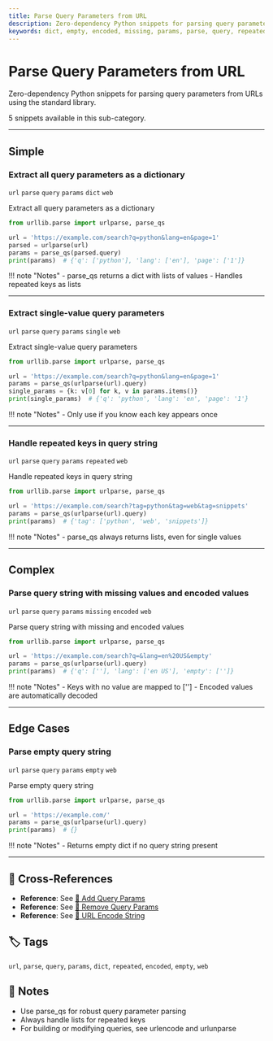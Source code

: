 ```yaml
---
title: Parse Query Parameters from URL
description: Zero-dependency Python snippets for parsing query parameters from URLs using the standard library.
keywords: dict, empty, encoded, missing, params, parse, query, repeated, single, url, web
---
```


# Parse Query Parameters from URL

Zero-dependency Python snippets for parsing query parameters from URLs using the standard library.

5 snippets available in this sub-category.

---

## Simple

###  Extract all query parameters as a dictionary

`url` `parse` `query` `params` `dict` `web`

Extract all query parameters as a dictionary

```python
from urllib.parse import urlparse, parse_qs

url = 'https://example.com/search?q=python&lang=en&page=1'
parsed = urlparse(url)
params = parse_qs(parsed.query)
print(params)  # {'q': ['python'], 'lang': ['en'], 'page': ['1']}
```

!!! note "Notes"
    - parse_qs returns a dict with lists of values
    - Handles repeated keys as lists

<hr class="snippet-divider">

### Extract single-value query parameters

`url` `parse` `query` `params` `single` `web`

Extract single-value query parameters

```python
from urllib.parse import urlparse, parse_qs

url = 'https://example.com/search?q=python&lang=en&page=1'
params = parse_qs(urlparse(url).query)
single_params = {k: v[0] for k, v in params.items()}
print(single_params)  # {'q': 'python', 'lang': 'en', 'page': '1'}
```

!!! note "Notes"
    - Only use if you know each key appears once

<hr class="snippet-divider">

### Handle repeated keys in query string

`url` `parse` `query` `params` `repeated` `web`

Handle repeated keys in query string

```python
from urllib.parse import urlparse, parse_qs

url = 'https://example.com/search?tag=python&tag=web&tag=snippets'
params = parse_qs(urlparse(url).query)
print(params)  # {'tag': ['python', 'web', 'snippets']}
```

!!! note "Notes"
    - parse_qs always returns lists, even for single values

<hr class="snippet-divider">

## Complex

###  Parse query string with missing values and encoded values

`url` `parse` `query` `params` `missing` `encoded` `web`

Parse query string with missing and encoded values

```python
from urllib.parse import urlparse, parse_qs

url = 'https://example.com/search?q=&lang=en%20US&empty'
params = parse_qs(urlparse(url).query)
print(params)  # {'q': [''], 'lang': ['en US'], 'empty': ['']}
```

!!! note "Notes"
    - Keys with no value are mapped to ['']
    - Encoded values are automatically decoded

<hr class="snippet-divider">

## Edge Cases

###  Parse empty query string

`url` `parse` `query` `params` `empty` `web`

Parse empty query string

```python
from urllib.parse import urlparse, parse_qs

url = 'https://example.com/'
params = parse_qs(urlparse(url).query)
print(params)  # {}
```

!!! note "Notes"
    - Returns empty dict if no query string present

<hr class="snippet-divider">

## 🔗 Cross-References

- **Reference**: See [📂 Add Query Params](./add_query_params.md)
- **Reference**: See [📂 Remove Query Params](./remove_query_params.md)
- **Reference**: See [📂 URL Encode String](./url_encode.md)

## 🏷️ Tags

`url`, `parse`, `query`, `params`, `dict`, `repeated`, `encoded`, `empty`, `web`

## 📝 Notes

- Use parse_qs for robust query parameter parsing
- Always handle lists for repeated keys
- For building or modifying queries, see urlencode and urlunparse
